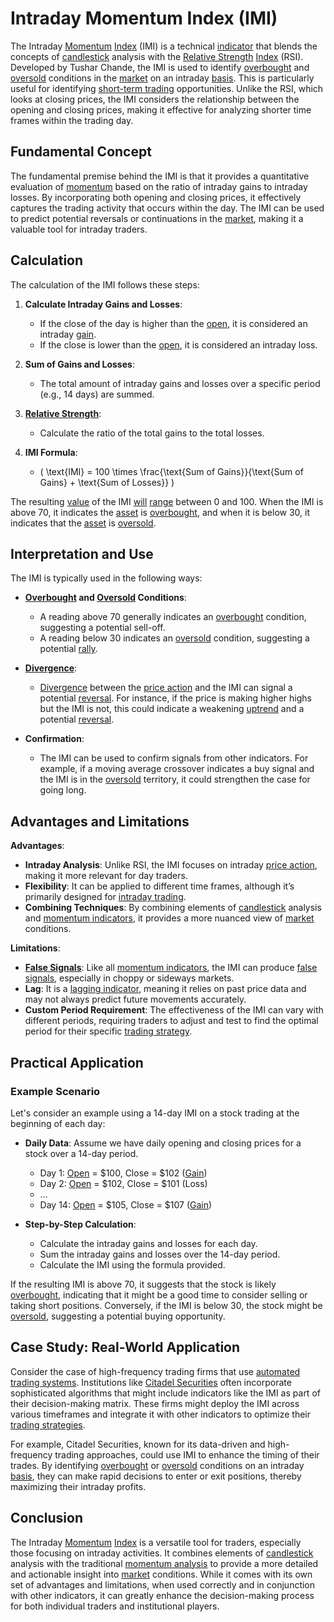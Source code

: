 # Intraday Momentum Index (IMI)

The Intraday [Momentum](../m/momentum.md) [Index](../i/index.md) (IMI) is a technical [indicator](../i/indicator.md) that blends the concepts of [candlestick](../c/candlestick.md) analysis with the [Relative Strength](../r/relative_strength.md) [Index](../i/index.md) (RSI). Developed by Tushar Chande, the IMI is used to identify [overbought](../o/overbought.md) and [oversold](../o/oversold.md) conditions in the [market](../m/market.md) on an intraday [basis](../b/basis.md). This is particularly useful for identifying [short-term trading](../s/short-term_trading.md) opportunities. Unlike the RSI, which looks at closing prices, the IMI considers the relationship between the opening and closing prices, making it effective for analyzing shorter time frames within the trading day.

## Fundamental Concept

The fundamental premise behind the IMI is that it provides a quantitative evaluation of [momentum](../m/momentum.md) based on the ratio of intraday gains to intraday losses. By incorporating both opening and closing prices, it effectively captures the trading activity that occurs within the day. The IMI can be used to predict potential reversals or continuations in the [market](../m/market.md), making it a valuable tool for intraday traders.

## Calculation

The calculation of the IMI follows these steps:

1. **Calculate Intraday Gains and Losses**:
   - If the close of the day is higher than the [open](../o/open.md), it is considered an intraday [gain](../g/gain.md).
   - If the close is lower than the [open](../o/open.md), it is considered an intraday loss.

2. **Sum of Gains and Losses**:
   - The total amount of intraday gains and losses over a specific period (e.g., 14 days) are summed.

3. **[Relative Strength](../r/relative_strength.md)**:
   - Calculate the ratio of the total gains to the total losses.

4. **IMI Formula**:
   - \( \text{IMI} = 100 \times \frac{\text{Sum of Gains}}{\text{Sum of Gains} + \text{Sum of Losses}} \)

The resulting [value](../v/value.md) of the IMI [will](../w/will.md) [range](../r/range.md) between 0 and 100. When the IMI is above 70, it indicates the [asset](../a/asset.md) is [overbought](../o/overbought.md), and when it is below 30, it indicates that the [asset](../a/asset.md) is [oversold](../o/oversold.md).

## Interpretation and Use

The IMI is typically used in the following ways:

- **[Overbought](../o/overbought.md) and [Oversold](../o/oversold.md) Conditions**: 
  - A reading above 70 generally indicates an [overbought](../o/overbought.md) condition, suggesting a potential sell-off.
  - A reading below 30 indicates an [oversold](../o/oversold.md) condition, suggesting a potential [rally](../r/rally.md).
  
- **[Divergence](../d/divergence.md)**:
  - [Divergence](../d/divergence.md) between the [price action](../p/price_action.md) and the IMI can signal a potential [reversal](../r/reversal.md). For instance, if the price is making higher highs but the IMI is not, this could indicate a weakening [uptrend](../u/uptrend.md) and a potential [reversal](../r/reversal.md).

- **Confirmation**:
  - The IMI can be used to confirm signals from other indicators. For example, if a moving average crossover indicates a buy signal and the IMI is in the [oversold](../o/oversold.md) territory, it could strengthen the case for going long.

## Advantages and Limitations

**Advantages**:
- **Intraday Analysis**: Unlike RSI, the IMI focuses on intraday [price action](../p/price_action.md), making it more relevant for day traders.
- **Flexibility**: It can be applied to different time frames, although it’s primarily designed for [intraday trading](../i/intraday_trading.md).
- **Combining Techniques**: By combining elements of [candlestick](../c/candlestick.md) analysis and [momentum indicators](../m/momentum_indicators.md), it provides a more nuanced view of [market](../m/market.md) conditions.

**Limitations**:
- **[False Signals](../f/false_signals_in_trading.md)**: Like all [momentum indicators](../m/momentum_indicators.md), the IMI can produce [false signals](../f/false_signals_in_trading.md), especially in choppy or sideways markets.
- **Lag**: It is a [lagging indicator](../l/lagging_indicator.md), meaning it relies on past price data and may not always predict future movements accurately.
- **Custom Period Requirement**: The effectiveness of the IMI can vary with different periods, requiring traders to adjust and test to find the optimal period for their specific [trading strategy](../t/trading_strategy.md).

## Practical Application

### Example Scenario

Let's consider an example using a 14-day IMI on a stock trading at the beginning of each day:

- **Daily Data**: Assume we have daily opening and closing prices for a stock over a 14-day period.
  - Day 1: [Open](../o/open.md) = $100, Close = $102 ([Gain](../g/gain.md))
  - Day 2: [Open](../o/open.md) = $102, Close = $101 (Loss)
  - …
  - Day 14: [Open](../o/open.md) = $105, Close = $107 ([Gain](../g/gain.md))

- **Step-by-Step Calculation**:
  - Calculate the intraday gains and losses for each day.
  - Sum the intraday gains and losses over the 14-day period.
  - Calculate the IMI using the formula provided.

If the resulting IMI is above 70, it suggests that the stock is likely [overbought](../o/overbought.md), indicating that it might be a good time to consider selling or taking short positions. Conversely, if the IMI is below 30, the stock might be [oversold](../o/oversold.md), suggesting a potential buying opportunity.

## Case Study: Real-World Application

Consider the case of high-frequency trading firms that use [automated trading systems](../a/automated_trading_systems.md). Institutions like [Citadel Securities](https://www.citadelsecurities.com/) often incorporate sophisticated algorithms that might include indicators like the IMI as part of their decision-making matrix. These firms might deploy the IMI across various timeframes and integrate it with other indicators to optimize their [trading strategies](../t/trading_strategies.md).

For example, Citadel Securities, known for its data-driven and high-frequency trading approaches, could use IMI to enhance the timing of their trades. By identifying [overbought](../o/overbought.md) or [oversold](../o/oversold.md) conditions on an intraday [basis](../b/basis.md), they can make rapid decisions to enter or exit positions, thereby maximizing their intraday profits. 

## Conclusion

The Intraday [Momentum](../m/momentum.md) [Index](../i/index.md) is a versatile tool for traders, especially those focusing on intraday activities. It combines elements of [candlestick](../c/candlestick.md) analysis with the traditional [momentum analysis](../m/momentum_analysis.md) to provide a more detailed and actionable insight into [market](../m/market.md) conditions. While it comes with its own set of advantages and limitations, when used correctly and in conjunction with other indicators, it can greatly enhance the decision-making process for both individual traders and institutional players.
